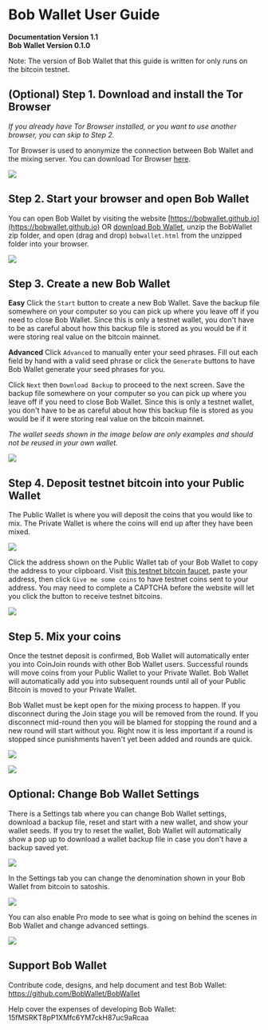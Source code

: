 # Bob Wallet User Guide

**Documentation Version 1.1**  
**Bob Wallet Version 0.1.0**  

Note: The version of Bob Wallet that this guide is written for only runs on the bitcoin testnet.

## (Optional) Step 1. Download and install the Tor Browser

_If you already have Tor Browser installed, or you want to use another browser, you can skip to Step 2._

Tor Browser is used to anonymize the connection between Bob Wallet and the mixing server. You can download Tor Browser [here](https://www.torproject.org/download/download-easy.html).

![](0_bobtor.png)

## Step 2. Start your browser and open Bob Wallet

You can open Bob Wallet by visiting the website [https://bobwallet.github.io](https://bobwallet.github.io) OR [download Bob Wallet](https://github.com/BobWallet/BobWallet/archive/master.zip), unzip the BobWallet zip folder, and open (drag and drop) `bobwallet.html` from the unzipped folder into your browser.

![](bob_wallet_new_welcome.png)

## Step 3. Create a new Bob Wallet

**Easy**
Click the `Start` button to create a new Bob Wallet. Save the backup file somewhere on your computer so you can pick up where you leave off if you need to close Bob Wallet. Since this is only a testnet wallet, you don't have to be as careful about how this backup file is stored as you would be if it were storing real value on the bitcoin mainnet.

**Advanced**
Click `Advanced` to manually enter your seed phrases. Fill out each field by hand with a valid seed phrase or click the `Generate` buttons to have Bob Wallet generate your seed phrases for you.

Click `Next` then `Download Backup` to proceed to the next screen. Save the backup file somewhere on your computer so you can pick up where you leave off if you need to close Bob Wallet. Since this is only a testnet wallet, you don't have to be as careful about how this backup file is stored as you would be if it were storing real value on the bitcoin mainnet.

_The wallet seeds shown in the image below are only examples and should not be reused in your own wallet._

![](2_bobseed.png)

## Step 4. Deposit testnet bitcoin into your Public Wallet

The Public Wallet is where you will deposit the coins that you would like to mix. The Private Wallet is where the coins will end up after they have been mixed.

![](3_bobempty.png)

Click the address shown on the Public Wallet tab of your Bob Wallet to copy the address to your clipboard. Visit [this testnet bitcoin faucet](https://testnet.manu.backend.hamburg/faucet), paste your address, then click `Give me some coins` to have testnet coins sent to your address. You may need to complete a CAPTCHA before the website will let you click the button to receive testnet bitcoins.

![](11_bobtest.png)

## Step 5. Mix your coins

Once the testnet deposit is confirmed, Bob Wallet will automatically enter you into CoinJoin rounds with other Bob Wallet users. Successful rounds will move coins from your Public Wallet to your Private Wallet. Bob Wallet will automatically add you into subsequent rounds until all of your Public Bitcoin is moved to your Private Wallet.

Bob Wallet must be kept open for the mixing process to happen. If you disconnect during the Join stage you will be removed from the round. If you disconnect mid-round then you will be blamed for stopping the round and a new round will start without you. Right now it is less important if a round is stopped since punishments haven't yet been added and rounds are quick.

![](6_bobround.png)

![](7_bobprivate.png)

## Optional: Change Bob Wallet Settings

There is a Settings tab where you can change Bob Wallet settings, download a backup file, reset and start with a new wallet, and show your wallet seeds. If you try to reset the wallet, Bob Wallet will automatically show a pop up to download a wallet backup file in case you don't have a backup saved yet.

![](8_bobsettingseasy.png)

In the Settings tab you can change the denomination shown in your Bob Wallet from bitcoin to satoshis.

![](10_bobsats.png)

You can also enable Pro mode to see what is going on behind the scenes in Bob Wallet and change advanced settings.

![](9_bobprojoin.png)

## Support Bob Wallet

Contribute code, designs, and help document and test Bob Wallet: https://github.com/BobWallet/BobWallet

Help cover the expenses of developing Bob Wallet: 15fMSRKT8pP1XMfc6YM7ckH87uc9aRcaa
